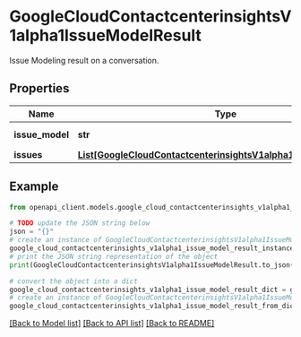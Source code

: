 # GoogleCloudContactcenterinsightsV1alpha1IssueModelResult

Issue Modeling result on a conversation.

## Properties

Name | Type | Description | Notes
------------ | ------------- | ------------- | -------------
**issue_model** | **str** | Issue model that generates the result. Format: projects/{project}/locations/{location}/issueModels/{issue_model} | [optional] 
**issues** | [**List[GoogleCloudContactcenterinsightsV1alpha1IssueAssignment]**](GoogleCloudContactcenterinsightsV1alpha1IssueAssignment.md) | All the matched issues. | [optional] 

## Example

```python
from openapi_client.models.google_cloud_contactcenterinsights_v1alpha1_issue_model_result import GoogleCloudContactcenterinsightsV1alpha1IssueModelResult

# TODO update the JSON string below
json = "{}"
# create an instance of GoogleCloudContactcenterinsightsV1alpha1IssueModelResult from a JSON string
google_cloud_contactcenterinsights_v1alpha1_issue_model_result_instance = GoogleCloudContactcenterinsightsV1alpha1IssueModelResult.from_json(json)
# print the JSON string representation of the object
print(GoogleCloudContactcenterinsightsV1alpha1IssueModelResult.to_json())

# convert the object into a dict
google_cloud_contactcenterinsights_v1alpha1_issue_model_result_dict = google_cloud_contactcenterinsights_v1alpha1_issue_model_result_instance.to_dict()
# create an instance of GoogleCloudContactcenterinsightsV1alpha1IssueModelResult from a dict
google_cloud_contactcenterinsights_v1alpha1_issue_model_result_from_dict = GoogleCloudContactcenterinsightsV1alpha1IssueModelResult.from_dict(google_cloud_contactcenterinsights_v1alpha1_issue_model_result_dict)
```
[[Back to Model list]](../README.md#documentation-for-models) [[Back to API list]](../README.md#documentation-for-api-endpoints) [[Back to README]](../README.md)


